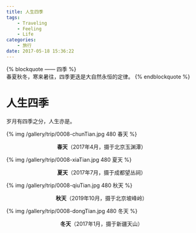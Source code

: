 ```yaml
---
title: 人生四季
tags:
	- Traveling
	- Feeling
	- Life
categories:
	- 旅行
date: 2017-05-18 15:36:22
---
```


{% blockquote —— 四季 %}  
春夏秋冬，寒来暑往，四季更迭是大自然永恒的定律。
{% endblockquote %} 

<!-- more -->

# 人生四季

岁月有四季之分，人生亦是。

{% img /gallery/trip/0008-chunTian.jpg 480 春天 %}
<p align="center"><b>春天</b>（2017年4月，摄于北京玉渊潭）</p>

{% img /gallery/trip/0008-xiaTian.jpg 480 夏天 %}
<p align="center"><b>夏天</b>（2017年7月，摄于成都望丛祠）</p>

{% img /gallery/trip/0008-qiuTian.jpg 480 秋天 %}
<p align="center"><b>秋天</b>（2019年10月，摄于北京坡峰岭）</p>

{% img /gallery/trip/0008-dongTian.jpg 480 冬天 %}
<p align="center"><b>冬天</b>（2017年1月，摄于新疆天山）</p>
